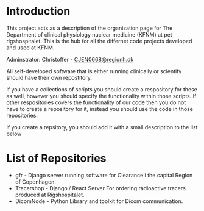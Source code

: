 # Introduction
This project acts as a description of the organization page for The Department of clinical physiology nuclear medicine (KFNM) at pet rigshospitalet.
This is the hub for all the differnet code projects developed and used at KFNM.

Adminstrator: Christoffer - CJEN0668@regionh.dk

All self-developed software that is either running clinically or scientify should have their own repostitory. 

If you have a collections of scripts you should create a respository for these as well, however you should specify the functionality within those scripts. If other respositories covers the functionality of our code then you do not have to create a repository for it, instead you should use the code in those repositories.

If you create a repsitory, you should add it with a small description to the list below

# List of Repositories

* gfr - Django server running software for Clearance i the capital Region of Copenhagen.
* Tracershop - Django / React Server For ordering radioactive tracers produced at Rigshospitalet.
* DicomNode - Python Library and toolkit for Dicom communication. 
